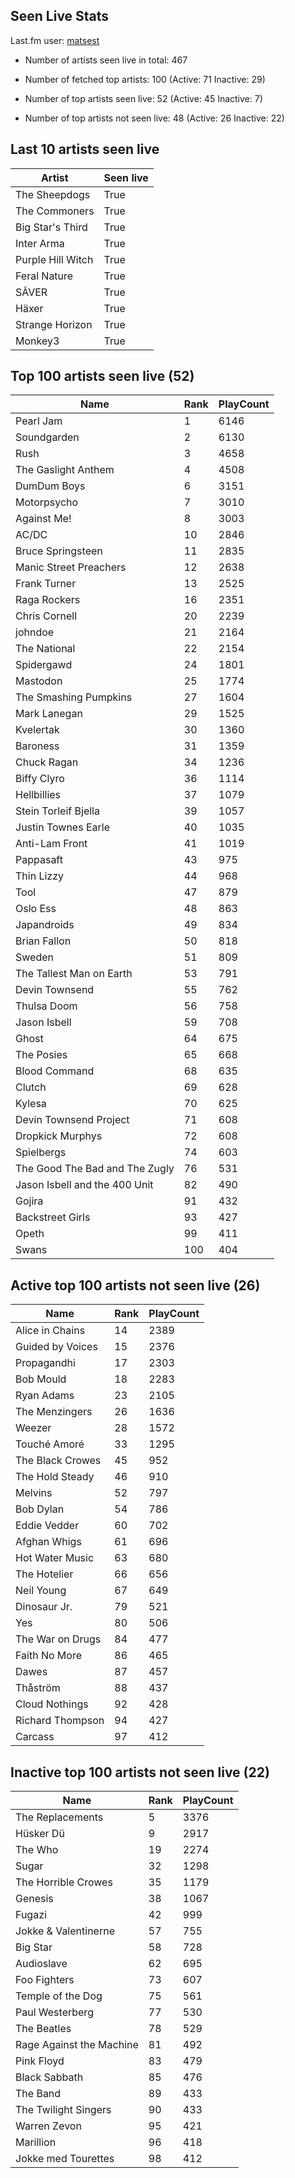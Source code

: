 ## Seen Live Stats

Last.fm user: [matsest](https://www.last.fm/user/matsest)

- Number of artists seen live in total: 467

- Number of fetched top artists: 100 (Active: 71 Inactive: 29)

- Number of top artists seen live: 52 (Active: 45 Inactive: 7)

- Number of top artists not seen live: 48 (Active: 26 Inactive: 22)

## Last 10 artists seen live

Artist            | Seen live
----------------- | ---------
The Sheepdogs     | True     
The Commoners     | True     
Big Star's Third  | True     
Inter Arma        | True     
Purple Hill Witch | True     
Feral Nature      | True     
SÂVER             | True     
Häxer             | True     
Strange Horizon   | True     
Monkey3           | True     

## Top 100 artists seen live (52)

Name                           | Rank | PlayCount
------------------------------ | ---- | ---------
Pearl Jam                      | 1    | 6146     
Soundgarden                    | 2    | 6130     
Rush                           | 3    | 4658     
The Gaslight Anthem            | 4    | 4508     
DumDum Boys                    | 6    | 3151     
Motorpsycho                    | 7    | 3010     
Against Me!                    | 8    | 3003     
AC/DC                          | 10   | 2846     
Bruce Springsteen              | 11   | 2835     
Manic Street Preachers         | 12   | 2638     
Frank Turner                   | 13   | 2525     
Raga Rockers                   | 16   | 2351     
Chris Cornell                  | 20   | 2239     
johndoe                        | 21   | 2164     
The National                   | 22   | 2154     
Spidergawd                     | 24   | 1801     
Mastodon                       | 25   | 1774     
The Smashing Pumpkins          | 27   | 1604     
Mark Lanegan                   | 29   | 1525     
Kvelertak                      | 30   | 1360     
Baroness                       | 31   | 1359     
Chuck Ragan                    | 34   | 1236     
Biffy Clyro                    | 36   | 1114     
Hellbillies                    | 37   | 1079     
Stein Torleif Bjella           | 39   | 1057     
Justin Townes Earle            | 40   | 1035     
Anti-Lam Front                 | 41   | 1019     
Pappasaft                      | 43   | 975      
Thin Lizzy                     | 44   | 968      
Tool                           | 47   | 879      
Oslo Ess                       | 48   | 863      
Japandroids                    | 49   | 834      
Brian Fallon                   | 50   | 818      
Sweden                         | 51   | 809      
The Tallest Man on Earth       | 53   | 791      
Devin Townsend                 | 55   | 762      
Thulsa Doom                    | 56   | 758      
Jason Isbell                   | 59   | 708      
Ghost                          | 64   | 675      
The Posies                     | 65   | 668      
Blood Command                  | 68   | 635      
Clutch                         | 69   | 628      
Kylesa                         | 70   | 625      
Devin Townsend Project         | 71   | 608      
Dropkick Murphys               | 72   | 608      
Spielbergs                     | 74   | 603      
The Good The Bad and The Zugly | 76   | 531      
Jason Isbell and the 400 Unit  | 82   | 490      
Gojira                         | 91   | 432      
Backstreet Girls               | 93   | 427      
Opeth                          | 99   | 411      
Swans                          | 100  | 404      

## Active top 100 artists not seen live (26)

Name             | Rank | PlayCount
---------------- | ---- | ---------
Alice in Chains  | 14   | 2389     
Guided by Voices | 15   | 2376     
Propagandhi      | 17   | 2303     
Bob Mould        | 18   | 2283     
Ryan Adams       | 23   | 2105     
The Menzingers   | 26   | 1636     
Weezer           | 28   | 1572     
Touché Amoré     | 33   | 1295     
The Black Crowes | 45   | 952      
The Hold Steady  | 46   | 910      
Melvins          | 52   | 797      
Bob Dylan        | 54   | 786      
Eddie Vedder     | 60   | 702      
Afghan Whigs     | 61   | 696      
Hot Water Music  | 63   | 680      
The Hotelier     | 66   | 656      
Neil Young       | 67   | 649      
Dinosaur Jr.     | 79   | 521      
Yes              | 80   | 506      
The War on Drugs | 84   | 477      
Faith No More    | 86   | 465      
Dawes            | 87   | 457      
Thåström         | 88   | 437      
Cloud Nothings   | 92   | 428      
Richard Thompson | 94   | 427      
Carcass          | 97   | 412      

## Inactive top 100 artists not seen live (22)

Name                     | Rank | PlayCount
------------------------ | ---- | ---------
The Replacements         | 5    | 3376     
Hüsker Dü                | 9    | 2917     
The Who                  | 19   | 2274     
Sugar                    | 32   | 1298     
The Horrible Crowes      | 35   | 1179     
Genesis                  | 38   | 1067     
Fugazi                   | 42   | 999      
Jokke & Valentinerne     | 57   | 755      
Big Star                 | 58   | 728      
Audioslave               | 62   | 695      
Foo Fighters             | 73   | 607      
Temple of the Dog        | 75   | 561      
Paul Westerberg          | 77   | 530      
The Beatles              | 78   | 529      
Rage Against the Machine | 81   | 492      
Pink Floyd               | 83   | 479      
Black Sabbath            | 85   | 476      
The Band                 | 89   | 433      
The Twilight Singers     | 90   | 433      
Warren Zevon             | 95   | 421      
Marillion                | 96   | 418      
Jokke med Tourettes      | 98   | 412      
